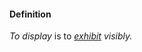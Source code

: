 #### Definition

*To display* is to *[exhibit](https://github.com/gcassel/Modular-Organization-Terminology/blob/master/terms/exhibit.md) visibly.*
